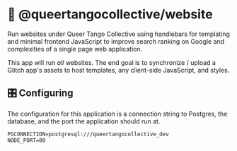 # 💃 @queertangocollective/website

Run websites under Queer Tango Collective using handlebars for templating and minimal frontend JavaScript to improve search ranking on Google and complexities of a single page web application.

This app will run _all_ websites. The end goal is to synchronize / upload a Glitch app's assets to host templates, any client-side JavaScript, and styles.

## 🎛 Configuring

The configuration for this application is a connection string to Postgres, the database, and the port the application should run at.

```
PGCONNECTION=postgresql:///queertangocollective_dev
NODE_PORT=80
```